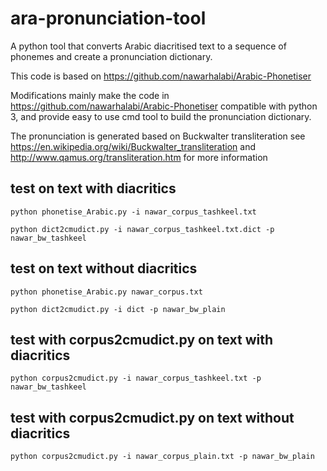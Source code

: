 # ara-pronunciation-tool

A python tool that converts Arabic diacritised text to a sequence of phonemes and create a pronunciation dictionary. 

This code  is based on https://github.com/nawarhalabi/Arabic-Phonetiser

Modifications mainly make the code in https://github.com/nawarhalabi/Arabic-Phonetiser compatible with python 3, and provide easy to use cmd tool to build the pronunciation dictionary. 

The pronunciation is generated based on Buckwalter transliteration
see https://en.wikipedia.org/wiki/Buckwalter_transliteration and http://www.qamus.org/transliteration.htm for more information 


## test on text with diacritics 
```
python phonetise_Arabic.py -i nawar_corpus_tashkeel.txt

python dict2cmudict.py -i nawar_corpus_tashkeel.txt.dict -p nawar_bw_tashkeel

```  

## test on text without diacritics 
```
python phonetise_Arabic.py nawar_corpus.txt

python dict2cmudict.py -i dict -p nawar_bw_plain

```  

## test with corpus2cmudict.py on text with diacritics 
```
python corpus2cmudict.py -i nawar_corpus_tashkeel.txt -p nawar_bw_tashkeel
```

## test with corpus2cmudict.py on text without diacritics 
```
python corpus2cmudict.py -i nawar_corpus_plain.txt -p nawar_bw_plain
```
 